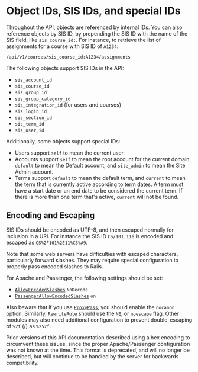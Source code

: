 Object IDs, SIS IDs, and special IDs
======================

Throughout the API, objects are referenced by internal IDs. You can also
reference objects by SIS ID, by prepending the SIS ID with the name of
the SIS field, like `sis_course_id:`. For instance, to retrieve the
list of assignments for a course with SIS ID of `A1234`:

    /api/v1/courses/sis_course_id:A1234/assignments

The following objects support SIS IDs in the API:

 * `sis_account_id`
 * `sis_course_id`
 * `sis_group_id`
 * `sis_group_category_id`
 * `sis_integration_id` (for users and courses)
 * `sis_login_id`
 * `sis_section_id`
 * `sis_term_id`
 * `sis_user_id`

Additionally, some objects support special IDs:

 * Users support `self` to mean the current user.
 * Accounts support `self` to mean the root account for the current domain,
   `default` to mean the Default account, and `site_admin` to mean the Site
    Admin account.
 * Terms support `default` to mean the default term, and `current` to mean
   the term that is currently active according to term dates. A term must have
   a start date or an end date to be considered the current term. If there is
   more than one term that's active, `current` will not be found.

Encoding and Escaping
---------------------

SIS IDs should be encoded as UTF-8, and then escaped normally for inclusion in
a URI. For instance the SIS ID `CS/101.11é` is encoded and escaped as
`CS%2F101%2E11%C3%A9`.

Note that some web servers have difficulties with escaped characters,
particularly forward slashes. They may require special configuration to
properly pass encoded slashes to Rails.

For Apache and Passenger, the following settings should be set:

 * [`AllowEncodedSlashes`](http://httpd.apache.org/docs/2.2/mod/core.html#allowencodedslashes) `NoDecode`
 * [`PassengerAllowEncodedSlashes`](http://www.modrails.com/documentation/Users%20guide%20Apache.html#_passengerallowencodedslashes_lt_on_off_gt) `on`

Also beware that if you use [`ProxyPass`](http://httpd.apache.org/docs/2.2/mod/mod_proxy.html#proxypass),
you should enable the `nocanon` option. Similarly,
[`RewriteRule`](https://httpd.apache.org/docs/2.2/mod/mod_rewrite.html#rewriterule)
should use the [`NE`](https://httpd.apache.org/docs/2.2/rewrite/flags.html#flag_ne),
or `noescape` flag. Other modules may also need additional configuration to
prevent double-escaping of `%2f` (/) as `%252f`.

Prior versions of this API documentation described using a hex encoding to
circumvent these issues, since the proper Apache/Passenger configuration was
not known at the time. This format is deprecated, and will no longer be
described, but will continue to be handled by the server for backwards
compatibility.
